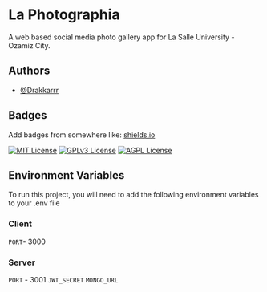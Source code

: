 
# La Photographia

A web based social media photo gallery app for La Salle University - Ozamiz City.


## Authors

- [@Drakkarrr](https://www.github.com/Drakkarrr)

## Badges

Add badges from somewhere like: [shields.io](https://shields.io/)

[![MIT License](https://img.shields.io/badge/License-MIT-green.svg)](https://choosealicense.com/licenses/mit/)
[![GPLv3 License](https://img.shields.io/badge/License-GPL%20v3-yellow.svg)](https://opensource.org/licenses/)
[![AGPL License](https://img.shields.io/badge/license-AGPL-blue.svg)](http://www.gnu.org/licenses/agpl-3.0)


## Environment Variables

To run this project, you will need to add the following environment variables to your .env file

### Client
`PORT`- 3000



### Server
`PORT` - 3001
`JWT_SECRET`
`MONGO_URL`

